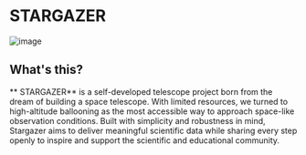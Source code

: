 # STARGAZER
![image](https://github.com/user-attachments/assets/d4c3cbcc-d06e-4b12-9a48-7c71195009b9)

## What's this?  
** STARGAZER** is a self-developed telescope project born from the dream of building a space telescope. 
With limited resources, we turned to high-altitude ballooning as the most accessible way to approach space-like observation conditions. 
Built with simplicity and robustness in mind, Stargazer aims to deliver meaningful scientific data while sharing every step openly to inspire and support the scientific and educational community.
